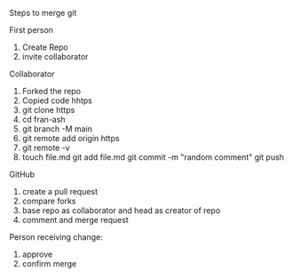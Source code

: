 Steps to merge git


First person
1. Create Repo
2. invite collaborator

Collaborator
1. Forked the repo
2. Copied code hhtps
3. git clone https
4. cd fran-ash
5. git branch -M main
6. git remote add origin https
5. git remote -v
6. touch file.md
git add file.md
git commit -m "random comment"
git push


GitHub
1. create a pull request
2. compare forks
3. base repo as collaborator and head as creator of repo
4. comment and merge request

Person receiving change:
1. approve 
2. confirm merge

